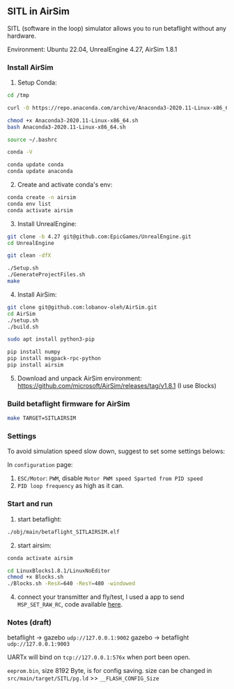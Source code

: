 ## SITL in AirSim

SITL (software in the loop) simulator allows you to run betaflight without any hardware.

Environment: Ubuntu 22.04, UnrealEngine 4.27, AirSim 1.8.1

### Install AirSim

1. Setup Conda:
```sh
cd /tmp

curl -O https://repo.anaconda.com/archive/Anaconda3-2020.11-Linux-x86_64.sh

chmod +x Anaconda3-2020.11-Linux-x86_64.sh
bash Anaconda3-2020.11-Linux-x86_64.sh

source ~/.bashrc

conda -V

conda update conda  
conda update anaconda
```
2. Create and activate conda's env:
```sh
conda create -n airsim
conda env list
conda activate airsim
```
3. Install UnrealEngine:
```sh
git clone -b 4.27 git@github.com:EpicGames/UnrealEngine.git
cd UnrealEngine

git clean -dfX

./Setup.sh
./GenerateProjectFiles.sh
make
```
4. Install AirSim:
```sh
git clone git@github.com:lobanov-oleh/AirSim.git
cd AirSim
./setup.sh
./build.sh

sudo apt install python3-pip

pip install numpy
pip install msgpack-rpc-python
pip install airsim
```
5. Download and unpack AirSim environment: https://github.com/microsoft/AirSim/releases/tag/v1.8.1 (I use Blocks)

### Build betaflight firmware for AirSim

```sh
make TARGET=SITLAIRSIM
```

### Settings

To avoid simulation speed slow down, suggest to set some settings belows:

In `configuration` page:

1. `ESC/Motor`: `PWM`, disable `Motor PWM speed Sparted from PID speed`
2. `PID loop frequency` as high as it can.

### Start and run

1. start betaflight:
```sh
./obj/main/betaflight_SITLAIRSIM.elf
```
2. start airsim:
```sh
conda activate airsim

cd LinuxBlocks1.8.1/LinuxNoEditor
chmod +x Blocks.sh
./Blocks.sh -ResX=640 -ResY=480 -windowed
```
4. connect your transmitter and fly/test, I used a app to send `MSP_SET_RAW_RC`, code available [here](https://github.com/cs8425/msp-controller).

### Notes (draft)
betaflight	->	gazebo	`udp://127.0.0.1:9002`
gazebo	->	betaflight	`udp://127.0.0.1:9003`

UARTx will bind on `tcp://127.0.0.1:576x` when port been open.

`eeprom.bin`, size 8192 Byte, is for config saving.
size can be changed in `src/main/target/SITL/pg.ld` >> `__FLASH_CONFIG_Size`
